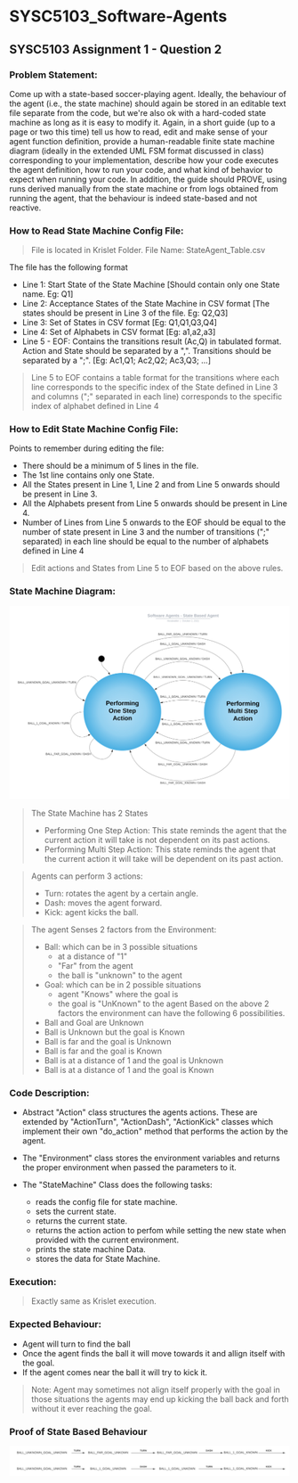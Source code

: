 # SYSC5103_Software-Agents
## SYSC5103 Assignment 1 - Question 2

### Problem Statement:
Come up with a state-based soccer-playing agent. Ideally, the behaviour of the agent (i.e., the state machine) should again be stored in an editable text file separate from the code, but we're also ok with a hard-coded state machine as long as it is easy to modify it. Again, in a short guide (up to a page or two this time) tell us how to read, edit and make sense of your agent function definition, provide a human-readable finite state machine diagram (ideally in the extended UML FSM format discussed in class) corresponding to your implementation, describe how your code executes the agent definition, how to run your code, and what kind of behavior to expect when running your code. In addition, the guide should PROVE, using runs derived manually from the state machine or from logs obtained from running the agent, that the behaviour is indeed state-based and not reactive.  

### How to Read State Machine Config File:
> File is located in Krislet Folder. 
> File Name: StateAgent_Table.csv

The file has the following format
* Line 1: Start State of the State Machine [Should contain only one State name. Eg: Q1]
* Line 2: Acceptance States of the State Machine in CSV format [The states should be present in Line 3 of the file. Eg: Q2,Q3]
* Line 3: Set of States in CSV format [Eg: Q1,Q1,Q3,Q4]
* Line 4: Set of Alphabets in CSV format [Eg: a1,a2,a3]
* Line 5 - EOF: Contains the transitions result (Ac,Q) in tabulated format. Action and State should be separated by a ",". Transitions should be separated by a ";". [Eg: Ac1,Q1; Ac2,Q2; Ac3,Q3; ...]
> Line 5 to EOF contains a table format for the transitions where each line corresponds to the specific index of the State defined in Line 3 and columns (";" separated in each line) corresponds to the specific index of alphabet defined in Line 4

### How to Edit State Machine Config File:
Points to remember during editing the file:
* There should be a minimum of 5 lines in the file.
* The 1st line contains only one State.
* All the States present in Line 1, Line 2 and from Line 5 onwards should be present in Line 3.
* All the Alphabets present from Line 5 onwards should be present in Line 4.
* Number of Lines from Line 5 onwards to the EOF should be equal to the number of state present in Line 3 and the number of transitions (";" separated) in each line should be equal to the number of alphabets defined in Line 4
> Edit actions and States from Line 5 to EOF based on the above rules.

### State Machine Diagram:
![State Machine](https://raw.githubusercontent.com/AbdulMutakabbir/SYSC5103_Software-Agents/assignment_1_q2/assets/Software_Agents%20-%20State_Based_Agents.svg)

> The State Machine has 2 States
> * Performing One Step Action: This state reminds the agent that the current action it will take is not dependent on its past actions.
> * Performing Multi Step Action: This state reminds the agent that the current action it will take will be dependent on its past action.

> Agents can perform 3 actions:
> * Turn: rotates the agent by a certain angle.
> * Dash: moves the agent forward.
> * Kick: agent kicks the ball.

> The agent Senses 2 factors from the Environment:
> * Ball: which can be in 3 possible situations
>   * at a distance of "1" 
>   * "Far" from the agent
>   * the ball is "unknown" to the agent
> * Goal: which can be in 2 possible situations
>   * agent "Knows" where the goal is
>   * the goal is "UnKnown" to the agent
> Based on the above 2 factors the environment can have the following 6 possibilities.
> * Ball and Goal are Unknown
> * Ball is Unknown but the goal is Known
> * Ball is far and the goal is Unknown
> * Ball is far and the goal is Known 
> * Ball is at a distance of 1 and the goal is Unknown
> * Ball is at a distance of 1 and the goal is Known

### Code Description:
* Abstract "Action" class structures the agents actions. These are extended by "ActionTurn", "ActionDash", "ActionKick" classes which implement their own "do_action" method that performs the action by the agent.

* The "Environment" class stores the environment variables and returns the proper environment when passed the parameters to it.

* The "StateMachine" Class does the following tasks:
    * reads the config file for state machine.
    * sets the current state.
    * returns the current state.
    * returns the action action to perfom while setting the new state when provided with the current environment.
    * prints the state machine Data.
    * stores the data for State Machine.

### Execution:
> Exactly same as Krislet execution.

### Expected Behaviour:
* Agent will turn to find the ball
* Once the agent finds the ball it will move towards it and allign itself with the goal.
* If the agent comes near the ball it will try to kick it.

> Note: Agent may sometimes not align itself properly with the goal in those situations the agents may end up kicking the ball back and forth without it ever reaching the goal.

### Proof of State Based Behaviour
![State Based Agent Runs](https://raw.githubusercontent.com/AbdulMutakabbir/SYSC5103_Software-Agents/assignment_1_q2/assets/State-Based%20Agent%20Runs.svg)
